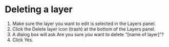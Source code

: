 # Deleting a layer

1. Make sure the layer you want to edit is selected in the Layers panel.
2. Click the Delete layer icon (trash) at the bottom of the Layers panel.
3. A dialog box will ask Are you sure you want to delete "\[name of layer]"?
4. Click Yes.
